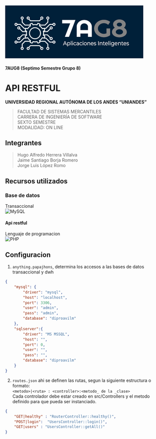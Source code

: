 ![7AG8](logo7UG8.jpg)
#### 7AUG8 (Septimo Semestre Grupo 8)
# API RESTFUL

**UNIVERSIDAD REGIONAL AUTÓNOMA DE LOS ANDES 
“UNIANDES”** <br>
>FACULTAD DE SISTEMAS MERCANTILES <br>
CARRERA DE INGENIERÍA DE SOFTWARE <br>
SEXTO SEMESTRE <br>
MODALIDAD: ON LINE

## Integrantes
>Hugo Alfredo Herrera Villalva <br>
Jaime Santiago Borja Romero <br>
Jorge Luis López Romo <br>

## Recursos utilizados

### Base de datos
Transaccional <br>
![MySQL](https://img.shields.io/badge/mysql-4479A1.svg?style=for-the-badge&logo=mysql&logoColor=white)  <br>

#### Api restful
Lenguaje de programacion  <br>
![PHP](https://img.shields.io/badge/php-%23777BB4.svg?style=for-the-badge&logo=php&logoColor=white) 

## Configuracion

1. `anything.papajhons`, determina los accesos a las bases de datos transaccional y dwh
```json
{
    "mysql": {
        "driver": "mysql",
        "host": "localhost",
        "port": 3306,
        "user": "admin",
        "pass": "admin",
        "database": "diproavilm"
    },
    "sqlserver":{
        "driver": "MS MSSQL",
        "host": "",
        "port": 0,
        "user": "",
        "pass": "",
        "database": "diproavilm"
    }
}
```
2. `routes.json` ahi se definen las rutas, segun la siguiente estructura o formato: <br>
`<metodo>|<ruta> : <controller>:<metodo_ de la _clase>` <br>
Cada controlador debe estar creado en src/Controllers y el metodo definido para que pueda ser instanciado.
```json
{
    "GET|healthy" : "RouterController::healthy()",
    "POST|login":  "UsersController::login()",
    "GET|users" : "UsersController::getAll()"
}
```


